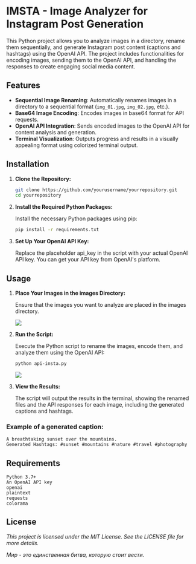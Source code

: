 # IMSTA - Image Analyzer for Instagram Post Generation

This Python project allows you to analyze images in a directory, rename them sequentially, and generate Instagram post content (captions and hashtags) using the OpenAI API. The project includes functionalities for encoding images, sending them to the OpenAI API, and handling the responses to create engaging social media content.

## Features

- **Sequential Image Renaming**: Automatically renames images in a directory to a sequential format (`img_01.jpg`, `img_02.jpg`, etc.).
- **Base64 Image Encoding**: Encodes images in base64 format for API requests.
- **OpenAI API Integration**: Sends encoded images to the OpenAI API for content analysis and generation.
- **Terminal Visualization**: Outputs progress and results in a visually appealing format using colorized terminal output.

## Installation

1. **Clone the Repository:**

   ```bash
   git clone https://github.com/yourusername/yourrepository.git
   cd yourrepository
   ```

2. **Install the Required Python Packages:**

    Install the necessary Python packages using pip:

    ```bash
    pip install -r requirements.txt
    ```

3. **Set Up Your OpenAI API Key:**

    Replace the placeholder api_key in the script with your actual OpenAI API key. You can get your API key from OpenAI's platform.

## Usage

1. **Place Your Images in the images Directory:**

    Ensure that the images you want to analyze are placed in the images directory.

    ![](https://i.postimg.cc/gcn7wd92/gif-1.gif)

1. **Run the Script:**

    Execute the Python script to rename the images, encode them, and analyze them using the OpenAI API:

    ```bash
    python api-insta.py
    ```

    ![](https://i.postimg.cc/SxBSPVWW/Enregistrement-de-l-e-cran-2024-08-29-a-10-03-13.gif)

3. **View the Results:**

    The script will output the results in the terminal, showing the renamed files and the API responses for each image, including the generated captions and hashtags.

### Example of a generated caption:

    A breathtaking sunset over the mountains.
    Generated Hashtags: #sunset #mountains #nature #travel #photography

## Requirements

    Python 3.7+
    An OpenAI API key
    openai
    plaintext
    requests
    colorama

## License

*This project is licensed under the MIT License. See the LICENSE file for more details.*

*Мир - это единственная битва, которую стоит вести.*